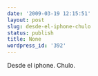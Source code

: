 ```yaml
---
date: '2009-03-19 12:15:51'
layout: post
slug: desde-el-iphone-chulo
status: publish
title: None
wordpress_id: '392'
---
```


Desde el iphone. Chulo.
